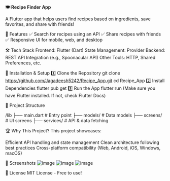 **🍽️ Recipe Finder App**

A Flutter app that helps users find recipes based on ingredients, save favorites, and share with friends!

🚀 Features
✅ Search for recipes using an API
✅ Share recipes with friends
✅ Responsive UI for mobile, web, and desktop

🛠 Tech Stack
Frontend: Flutter (Dart)
State Management: Provider 
Backend: REST API Integration (e.g., Spoonacular API)
Other Tools: HTTP, Shared Preferences, etc.

🎯 Installation & Setup
1️⃣ Clone the Repository
git clone https://github.com/Jagadeesh5242/Recipe_App.git
cd Recipe_App
2️⃣ Install Dependencies
flutter pub get
3️⃣ Run the App
flutter run
(Make sure you have Flutter installed. If not, check Flutter Docs)

📂 Project Structure

/lib
 ├── main.dart       # Entry point
 ├── models/        # Data models
 ├── screens/       # UI screens
 ├── services/      # API & data fetching
 
🏆 Why This Project?
This project showcases:

Efficient API handling and state management
Clean architecture following best practices
Cross-platform compatibility (Web, Android, iOS, Windows, macOS)

📸 Screenshots
![image](https://github.com/user-attachments/assets/c1fbae2f-3009-4b11-91c8-b1a75fee0293)
![image](https://github.com/user-attachments/assets/50443096-2428-474e-ab8a-53ce181fd4e0)
![image](https://github.com/user-attachments/assets/62c52eff-493c-478e-9e0a-f552e05ec1ee)


📜 License
MIT License - Free to use!

